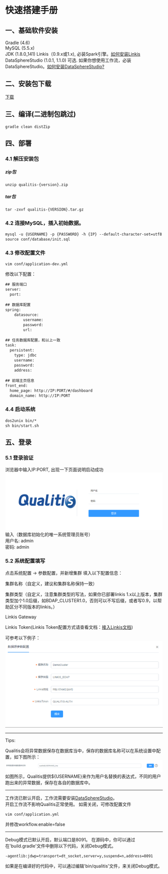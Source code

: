 # 快速搭建手册

## 一、基础软件安装
Gradle (4.6)  
MySQL (5.5.x)  
JDK (1.8.0_141)
Linkis（0.9.x或1.x), 必装Spark引擎。[如何安装Linkis](https://github.com/apache/incubator-linkis)  
DataSphereStudio (1.0.1, 1.1.0) 可选. 如果你想使用工作流，必装DataSphereStudio。[如何安装DataSphereStudio?](https://github.com/WeBankFinTech/DataSphereStudio)

## 二、安装包下载
[下载](https://github.com/WeBankFinTech/Qualitis/releases)

## 三、编译(二进制包跳过)
```
gradle clean distZip
```

## 四、部署
### 4.1 解压安装包
##### zip包
```
unzip qualitis-{version}.zip
```

##### tar包
```
tar -zxvf qualitis-{VERSION}.tar.gz
```

### 4.2 连接MySQL，插入初始数据。
```
mysql -u {USERNAME} -p {PASSWORD} -h {IP} --default-character-set=utf8
source conf/database/init.sql
```

### 4.3 修改配置文件
```
vim conf/application-dev.yml
```
修改以下配置：
```
## 服务端口
server:
  port: 

## 数据库配置
spring:
    datasource:
        username:
        password:
        url:

## 任务数据库配置，和以上一致
task:
  persistent:
    type: jdbc
    username:
    password:
    address:

## 前端主页信息
front_end:
  home_page: http://IP:PORT/#/dashboard
  domain_name: http://IP:PORT

```

### 4.4 启动系统
```
dos2unix bin/*
sh bin/start.sh
```

## 五、登录
### 5.1 登录验证
浏览器中输入IP:PORT, 出现一下页面说明启动成功  
![登录验证图片](../../../images/zh_CN/ch1/登录.png)  
输入（数据库初始化的唯一系统管理员账号）  
用户名: admin  
密码: admin  

### 5.2 系统配置填写
点击系统配置 -> 参数配置，并新增集群
填入以下配置信息：  

集群名称（自定义，建议和集群名称保持一致）  

集群类型（自定义，注意集群类型的写法，如果你已部署linkis 1.x以上版本，集群类型加个1.0后缀，如BDAP_CLUSTER1.0，否则可以不写后缀，或者写0.9，以帮助区分不同版本的linkis。）

Linkis Gateway
  
Linkis Token(Linkis Token配置方式请查看文档：[接入Linkis文档](接入Linkis文档.md))  

可参考以下例子：
![](../../../images/zh_CN/ch1/规则配置样例.png)

---

Tips:

Qualitis会将异常数据保存在数据库当中，保存的数据库名称可以在系统设置中配置，如下图所示：
![](../../../images/zh_CN/ch1/异常数据数据库配置.png)
如图所示，Qualitis提供${USERNAME}来作为用户名替换的表达式，不同的用户跑出来的异常数据，保存在各自的数据库中。

---

工作流已默认开启，工作流需要安装[DataSphereStudio](https://github.com/WeBankFinTech/DataSphereStudio)。  
开启工作流不影响Qualitis正常使用。
如需关闭，可修改配置文件
```
vim conf/application.yml
```
并修改workflow.enable=false

---

Debug模式已默认开启，默认端口是8091。
在源码中，你可以通过在'build.gradle'文件中删除以下代码，关闭Debug模式。
```
-agentlib:jdwp=transport=dt_socket,server=y,suspend=n,address=8091
```
如果是在编译好的代码中，可以通过编辑'bin/qualitis'文件，来关闭Debug模式。
